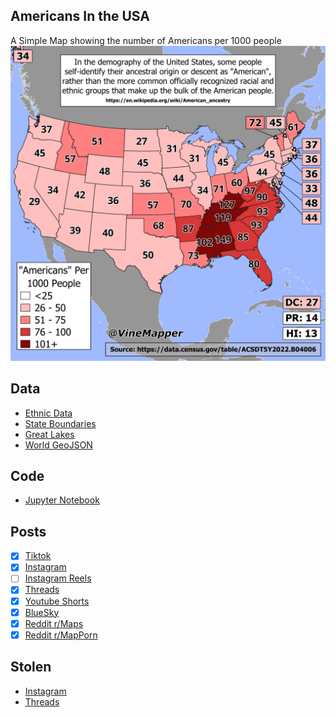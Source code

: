 ## Americans In the USA
A Simple Map showing the number of Americans per 1000 people
![Map](Americans_in_USA.png)

## Data
* [Ethnic Data](https://data.census.gov/table/ACSDT5Y2022.B04006?q=People%20Reporting%20Ancestry&g=010XX00US$0400000)
* [State Boundaries](https://www.census.gov/geographies/mapping-files/time-series/geo/carto-boundary-file.html)
* [Great Lakes](https://usicecenter.gov/Products/GreatLakesData)
* [World GeoJSON](https://public.opendatasoft.com/explore/dataset/world-administrative-boundaries/export/?flg=en-us)

## Code
* [Jupyter Notebook](FormatData.ipynb)

## Posts
- [x] [Tiktok](https://www.tiktok.com/@vinemapper/video/7441876042765258030)
- [x] [Instagram](https://www.instagram.com/p/DDFank5SAFg/)
- [ ] [Instagram Reels]()
- [x] [Threads](https://www.threads.net/@vinemapper/post/DDFao1OSL_q)
- [x] [Youtube Shorts](https://youtube.com/shorts/0MOWem-WycE)
- [x] [BlueSky](https://bsky.app/profile/vinemapper.bsky.social/post/3lcdnv54pnk25)
- [x] [Reddit r/Maps](https://www.reddit.com/r/Maps/comments/1h50hzx/americans_per_1000_people/)
- [x] [Reddit r/MapPorn](https://www.reddit.com/r/MapPorn/comments/1h50hku/americans_per_1000_people/)

## Stolen
- [Instagram](https://www.instagram.com/p/DDK-VsmymPh)
- [Threads](https://www.threads.net/@wehavethedata/post/DDK-WU9yWxF)
